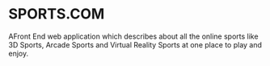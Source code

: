 # SPORTS.COM
AFront End web application which describes about all the online sports like 3D Sports, Arcade Sports and Virtual Reality Sports at one place to play and enjoy.
